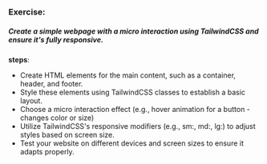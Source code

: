 ### Exercise:
##### Create a simple webpage with a micro interaction using TailwindCSS and ensure it's fully responsive.

**steps**:

- Create HTML elements for the main content, such as a container, header, and footer.
- Style these elements using TailwindCSS classes to establish a basic layout.
- Choose a micro interaction effect (e.g., hover animation for a button - changes color or size)
- Utilize TailwindCSS's responsive modifiers (e.g., sm:, md:, lg:) to adjust styles based on screen size.
- Test your website on different devices and screen sizes to ensure it adapts properly.